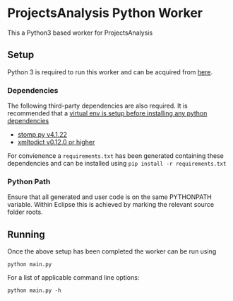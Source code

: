 # ProjectsAnalysis Python Worker
This a Python3 based worker for ProjectsAnalysis

## Setup
Python 3 is required to run this worker and can be acquired from [here](https://www.python.org/).

### Dependencies
The following third-party dependencies are also required. It is recommended that a [virtual env is setup before installing any python dependencies](https://docs.python-guide.org/dev/virtualenvs/)
* [stomp.py v4.1.22](https://pypi.org/project/stomp.py/)
* [xmltodict v0.12.0 or higher](https://pypi.org/project/xmltodict/)

For convienence a `requirements.txt` has been generated containing these dependencies and can be installed using `pip install -r requirements.txt`

### Python Path
Ensure that all generated and user code is on the same PYTHONPATH variable. Within Eclipse this is achieved by marking the relevant source folder roots.

## Running
Once the above setup has been completed the worker can be run using 
```
python main.py
```
For a list of applicable command line options:
```
python main.py -h
```